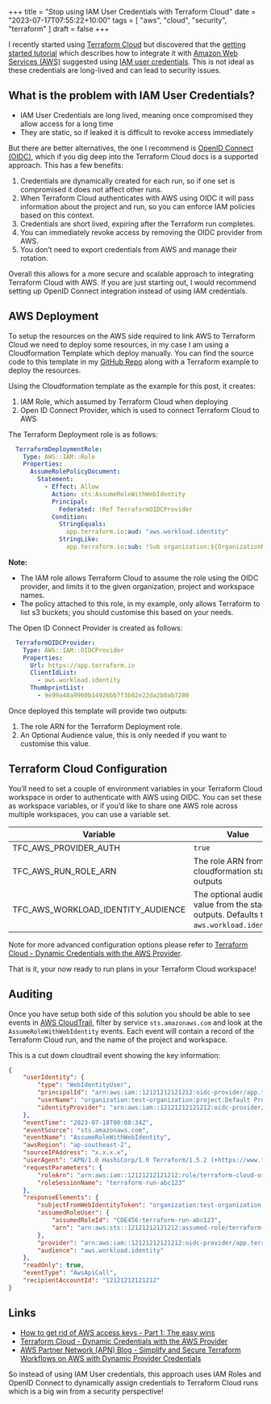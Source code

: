 +++
title = "Stop using IAM User Credentials with Terraform Cloud"
date = "2023-07-17T07:55:22+10:00"
tags = [ "aws", "cloud", "security", "terraform" ]
draft = false
+++

I recently started using [Terraform Cloud](https://www.terraform.io/) but discovered that the [getting started tutorial](https://developer.hashicorp.com/terraform/tutorials/cloud-get-started/cloud-create-variable-set#create-a-variable-set) which describes how to integrate it with [Amazon Web Services (AWS)](https://aws.amazon.com/) suggested using [IAM user credentials](https://aws.amazon.com/iam/features/managing-user-credentials/). This is not ideal as these credentials are long-lived and can lead to security issues.

## What is the problem with IAM User Credentials?

- IAM User Credentials are long lived, meaning once compromised they allow access for a long time
- They are static, so if leaked it is difficult to revoke access immediately 

But there are better alternatives, the one I recommend is [OpenID Connect (OIDC)](https://openid.net/developers/how-connect-works/), which if you dig deep into the Terraform Cloud docs is a supported approach. This has a few benefits:

1. Credentials are dynamically created for each run, so if one set is compromised it does not affect other runs.
2. When Terraform Cloud authenticates with AWS using OIDC it will pass information about the project and run, so you can enforce IAM policies based on this context.
3. Credentials are short lived, expiring after the Terraform run completes.
4. You can immediately revoke access by removing the OIDC provider from AWS.
5. You don’t need to export credentials from AWS and manage their rotation. 

Overall this allows for a more secure and scalable approach to integrating Terraform Cloud with AWS. If you are just starting out, I would recommend setting up OpenID Connect integration instead of using IAM credentials.

## AWS Deployment

To setup the resources on the AWS side required to link AWS to Terraform Cloud we need to deploy some resources, in my case I am using a Cloudformation Template which deploy manually. You can find the source code to this template in my [GitHub Repo](https://github.com/wolfeidau/terraform-cloud-aws-blog) along with a Terraform example to deploy the resources.

Using the Cloudformation template as the example for this post, it creates:

1. IAM Role, which assumed by Terraform Cloud when deploying
2. Open ID Connect Provider, which is used to connect Terraform Cloud to AWS

The Terraform Deployment role is as follows:

```yaml
  TerraformDeploymentRole:
    Type: AWS::IAM::Role
    Properties:
      AssumeRolePolicyDocument:
        Statement:
          - Effect: Allow
            Action: sts:AssumeRoleWithWebIdentity
            Principal:
              Federated: !Ref TerraformOIDCProvider
            Condition:
              StringEquals:
                app.terraform.io:aud: "aws.workload.identity"
              StringLike:
                app.terraform.io:sub: !Sub organization:${OrganizationName}:project:${ProjectName}:workspace:${WorkspaceName}:run_phase:*
```

**Note:**

* The IAM role allows Terraform Cloud to assume the role using the OIDC provider, and limits it to the given organization, project and workspace names.
* The policy attached to this role, in my example, only allows Terraform to list s3 buckets; you should customise this based on your needs.

The Open ID Connect Provider is created as follows:

```yaml
  TerraformOIDCProvider:
    Type: AWS::IAM::OIDCProvider
    Properties:
      Url: https://app.terraform.io
      ClientIdList:
        - aws.workload.identity
      ThumbprintList:
        - 9e99a48a9960b14926bb7f3b02e22da2b0ab7280
```

Once deployed this template will provide two outputs:

1. The role ARN for the Terraform Deployment role.
2. An Optional Audience value, this is only needed if you want to customise this value.

## Terraform Cloud Configuration

You’ll need to set a couple of environment variables in your Terraform Cloud workspace in order to authenticate with AWS using OIDC. You can set these as workspace variables, or if you’d like to share one AWS role across multiple workspaces, you can use a variable set.

| Variable      | Value |
| ----------- | ----------- |
| TFC_AWS_PROVIDER_AUTH  | `true`       |
| TFC_AWS_RUN_ROLE_ARN   | The role ARN from the cloudformation stack outputs |
| TFC_AWS_WORKLOAD_IDENTITY_AUDIENCE   | The optional audience value from the stack outputs. Defaults to `aws.workload.identity`. |

Note for more advanced configuration options please refer to [Terraform Cloud - Dynamic Credentials with the AWS Provider](https://developer.hashicorp.com/terraform/cloud-docs/workspaces/dynamic-provider-credentials/aws-configuration).

That is it, your now ready to run plans in your Terraform Cloud workspace!

## Auditing

Once you have setup both side of this solution you should be able to see events in [AWS CloudTrail](https://aws.amazon.com/cloudtrail/), filter by service `sts.amazonaws.com` and look at the `AssumeRoleWithWebIdentity` events. Each event will contain a record of the Terraform Cloud run, and the name of the project and workspace.

This is a cut down cloudtrail event showing the key information:
```json
{
    "userIdentity": {
        "type": "WebIdentityUser",
        "principalId": "arn:aws:iam::12121212121212:oidc-provider/app.terraform.io:aws.workload.identity:organization:test-organization:project:Default Project:workspace:test-terraform-cloud:run_phase:plan",
        "userName": "organization:test-organization:project:Default Project:workspace:test-terraform-cloud:run_phase:plan",
        "identityProvider": "arn:aws:iam::12121212121212:oidc-provider/app.terraform.io"
    },
    "eventTime": "2023-07-18T00:08:34Z",
    "eventSource": "sts.amazonaws.com",
    "eventName": "AssumeRoleWithWebIdentity",
    "awsRegion": "ap-southeast-2",
    "sourceIPAddress": "x.x.x.x",
    "userAgent": "APN/1.0 HashiCorp/1.0 Terraform/1.5.2 (+https://www.terraform.io) terraform-provider-aws/5.7.0 (+https://registry.terraform.io/providers/hashicorp/aws) aws-sdk-go-v2/1.18.1 os/linux lang/go/1.20.5 md/GOOS/linux md/GOARCH/amd64 api/sts/1.19.2",
    "requestParameters": {
        "roleArn": "arn:aws:iam::12121212121212:role/terraform-cloud-oidc-acces-TerraformDeploymentRole-NOPE",
        "roleSessionName": "terraform-run-abc123"
    },
    "responseElements": {
        "subjectFromWebIdentityToken": "organization:test-organization:project:Default Project:workspace:test-terraform-cloud:run_phase:plan",
        "assumedRoleUser": {
            "assumedRoleId": "CDE456:terraform-run-abc123",
            "arn": "arn:aws:sts::12121212121212:assumed-role/terraform-cloud-oidc-acces-TerraformDeploymentRole-NOPE/terraform-run-abc123"
        },
        "provider": "arn:aws:iam::12121212121212:oidc-provider/app.terraform.io",
        "audience": "aws.workload.identity"
    },
    "readOnly": true,
    "eventType": "AwsApiCall",
    "recipientAccountId": "12121212121212"
}
```

## Links

* [How to get rid of AWS access keys - Part 1: The easy wins](https://www.wiz.io/blog/how-to-get-rid-of-aws-access-keys-part-1-the-easy-wins)
* [Terraform Cloud - Dynamic Credentials with the AWS Provider](https://developer.hashicorp.com/terraform/cloud-docs/workspaces/dynamic-provider-credentials/aws-configuration)
* [AWS Partner Network (APN) Blog - Simplify and Secure Terraform Workflows on AWS with Dynamic Provider Credentials](https://aws.amazon.com/blogs/apn/simplify-and-secure-terraform-workflows-on-aws-with-dynamic-provider-credentials/)

So instead of using IAM User credentials, this approach uses IAM Roles and OpenID Connect to dynamically assign credentials to Terraform Cloud runs which is a big win from a security perspective!